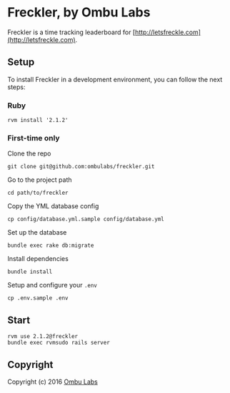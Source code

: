 Freckler, by Ombu Labs
========

Freckler is a time tracking leaderboard for [http://letsfreckle.com](http://letsfreckle.com).

Setup
-----

To install Freckler in a development environment, you can follow the next steps:

### Ruby

    rvm install '2.1.2'

### First-time only

Clone the repo

    git clone git@github.com:ombulabs/freckler.git

Go to the project path

    cd path/to/freckler

Copy the YML database config

    cp config/database.yml.sample config/database.yml

Set up the database

    bundle exec rake db:migrate

Install dependencies

    bundle install

Setup and configure your `.env`

    cp .env.sample .env

Start
-----

    rvm use 2.1.2@freckler
    bundle exec rvmsudo rails server

Copyright
---------

Copyright (c) 2016 [Ombu Labs](http://ombulabs.com)
